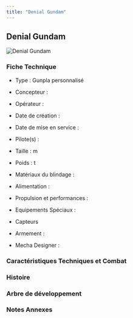 ```yaml
---
title: "Denial Gundam"
---
```


Denial Gundam
-------------


![Denial Gundam](/images/stories/saga/gundambftry/mechas/denial-gundam.png)


### Fiche Technique



- Type : Gunpla personnalisé
  
- Concepteur : 
  
- Opérateur : 
  
- Date de création : 
  
- Date de mise en service : 
  
- Pilote(s) : 
  
- Taille : m
  
- Poids : t
  
- Matériaux du blindage : 
  
- Alimentation : 
  
- Propulsion et performances : 
  
- Equipements Spéciaux :


* Capteurs


- Armement :




- Mecha Designer : 


### Caractéristiques Techniques et Combat






### Histoire






### Arbre de développement


### Notes Annexes


